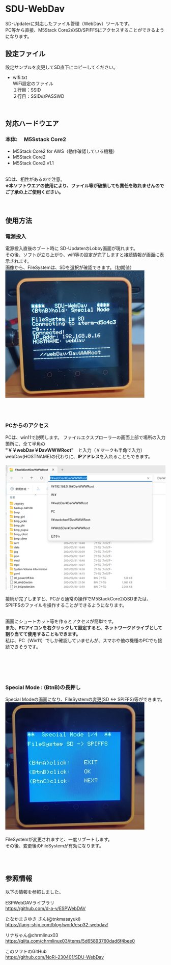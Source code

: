 # SDU-WebDav

SD-Updaterに対応したファイル管理（WebDav）ツールです。<br>
PC等から直接、M5Stack Core2のSD/SPIFFSにアクセスすることができるようになります。




## 設定ファイル
設定サンプルを変更してSD直下にコピーしてください。<br>
  
- wifi.txt<br>
  WiFi設定のファイル<br>
  １行目：SSID<br>
  ２行目：SSIDのPASSWD<br>

<br>  

## 対応ハードウエア
### 本体:　 M5Sstack Core2
- M5Stack Core2 for AWS（動作確認している機種）<br>
- M5Stack Core2 <br>
- M5Stack Core2 v1.1　<br>
<br>
SDは、相性があるので注意。<br>
<b>※本ソフトウエアの使用により、ファイル等が破損しても責任を取れませんのでご了承の上ご使用ください。</b>
<br><br><br>



## 使用方法
### 電源投入
電源投入直後のブート時に SD-UpdaterのLobby画面が現れます。<br>
その後、ソフトが立ち上がり、wifi等の設定が完了しますと接続情報が画面に表示されます。<br>
画像から、FileSystemは、SDを選択が確認できます。（初期値）<br>
![画像](images/s-webdav01.jpg)<br><br>

<br>

### PCからのアクセス
PCは、win11で説明します。
ファイルエクスプローラーの画面上部で場所の入力箇所に、全て半角の<br>
<b>"￥￥webDav￥DavWWWRoot"</b>　と入力（￥マークも半角で入力）<br>
webDav(HOSTNAME)の代わりに、<b>IPアドレス</b>を入れることもできます。<br><br>
![画像](images/s-pc01.png )<br>

接続が完了しますと、PCから通常の操作でM5StackCore2のSDまたは、SPIFFSのファイルを操作することができるようになります。<br><br>

画面にショートカット等を作るとアクセスが簡単です。<br>
<b>また、PCアイコンを右クリックして設定すると、ネットワークドライブとして割り当てて使用することもできます。</b><br>
私は、PC（Win11）でしか確認していませんが、スマホや他の機種のPCでも接続できそうです。<br>
<br><br>

<br><br>

### Special Mode : (BtnB)の長押し<br>
Special Modeの画面になり、FileSystemの変更(SD <-> SPIFFS)等ができます。<br>
![画像](images/s-webdav02.jpg )<br>
<br>
FileSystemが変更されますと、一度リブートします。<br>
その後、変更後のFileSystemが有効になります。<br>

<br><br>

## 参照情報
以下の情報を参照しました。<br>

ESPWebDAVライブラリ<br>
https://github.com/d-a-v/ESPWebDAV<br>

たなかまさゆき さん(@tnkmasayuki)<br>
https://lang-ship.com/blog/work/esp32-webdav/<br>

リナちゃん@chrmlinux03<br>
https://qiita.com/chrmlinux03/items/5d65893760dad6f4bee0<br>

このソフトのGitHub<br>
https://github.com/NoRi-230401/SDU-WebDav<br>

<br><br><br>